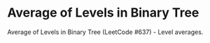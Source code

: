 # Average of Levels in Binary Tree

Average of Levels in Binary Tree (LeetCode #637) - Level averages.

